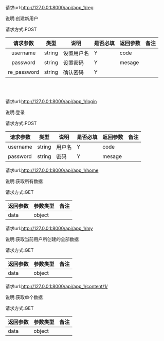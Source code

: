 请求url:http://127.0.0.1:8000/api/app_1/reg

说明:创建新用户

请求方式:POST

|  请求参数   | 类型   | 说明       | 是否必填 | 返回参数 | 备注 |
| :---------: | ------ | ---------- | -------- | -------- | ---- |
|  username   | string | 设置用户名 | Y        | code     |      |
|  password   | string | 设置密码   | Y        | mesage   |      |
| re_password | string | 确认密码   | Y        |          |      |  
  
<br>
<br>

请求url:http://127.0.0.1:8000/api/app_1/login

说明:登录

请求方式:POST

| 请求参数 | 类型   | 说明   | 是否必填 | 返回参数 | 备注 |
| -------- | ------ | ------ | -------- | -------- | ---- |
| username | string | 用户名 | Y        | code     |      |
| password | string | 密码   | Y        | mesage   |      |





请求url:http://127.0.0.1:8000/api/app_1/home

说明:获取所有数据

请求方式:GET

| 返回参数 | 参数类型 | 备注 |
| -------- | -------- | ---- |
| data     | object   |      |





请求url:http://127.0.0.1:8000/api/app_1/my

说明:获取当前用户所创建的全部数据

请求方式:GET

| 返回参数 | 参数类型 | 备注 |
| -------- | -------- | ---- |
| data     | object   |      |







请求url:http://127.0.0.1:8000/api/app_1/content/1/

说明:获取单个数据

请求方式:GET

| 返回参数 | 参数类型 | 备注 |
| -------- | -------- | ---- |
| data     | object   |      |
